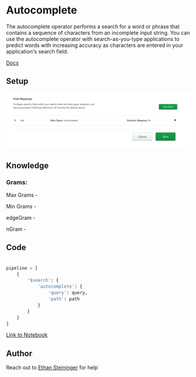 # Autocomplete

The autocomplete operator performs a search for a word or phrase that contains a sequence of characters from an incomplete input string. You can use the autocomplete operator with search-as-you-type applications to predict words with increasing accuracy as characters are entered in your application's search field.

[Docs](https://docs.atlas.mongodb.com/reference/atlas-search/autocomplete/)


## Setup

![Setup Index](assets/index.png)

## Knowledge

### Grams:

Max Grams -

Min Grams -

edgeGram -

nGram -

## Code

``` python

pipeline = [
    {
        '$search': {
            'autocomplete': {
                'query': query,
                'path': path
            }
        }
    }
]

```

[Link to Notebook](#)


## Author
Reach out to [Ethan Steininger](https://github.com/esteininger) for help
